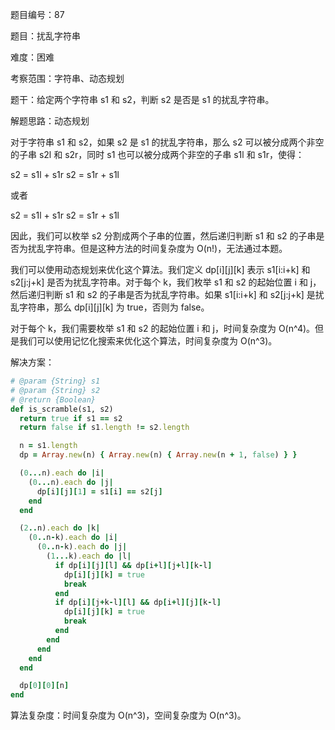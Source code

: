 题目编号：87

题目：扰乱字符串

难度：困难

考察范围：字符串、动态规划

题干：给定两个字符串 s1 和 s2，判断 s2 是否是 s1 的扰乱字符串。

解题思路：动态规划

对于字符串 s1 和 s2，如果 s2 是 s1 的扰乱字符串，那么 s2 可以被分成两个非空的子串 s2l 和 s2r，同时 s1 也可以被分成两个非空的子串 s1l 和 s1r，使得：

s2 = s1l + s1r
s2 = s1r + s1l

或者

s2 = s1l + s1r
s2 = s1r + s1l

因此，我们可以枚举 s2 分割成两个子串的位置，然后递归判断 s1 和 s2 的子串是否为扰乱字符串。但是这种方法的时间复杂度为 O(n!)，无法通过本题。

我们可以使用动态规划来优化这个算法。我们定义 dp[i][j][k] 表示 s1[i:i+k] 和 s2[j:j+k] 是否为扰乱字符串。对于每个 k，我们枚举 s1 和 s2 的起始位置 i 和 j，然后递归判断 s1 和 s2 的子串是否为扰乱字符串。如果 s1[i:i+k] 和 s2[j:j+k] 是扰乱字符串，那么 dp[i][j][k] 为 true，否则为 false。

对于每个 k，我们需要枚举 s1 和 s2 的起始位置 i 和 j，时间复杂度为 O(n^4)。但是我们可以使用记忆化搜索来优化这个算法，时间复杂度为 O(n^3)。

解决方案：

```ruby
# @param {String} s1
# @param {String} s2
# @return {Boolean}
def is_scramble(s1, s2)
  return true if s1 == s2
  return false if s1.length != s2.length

  n = s1.length
  dp = Array.new(n) { Array.new(n) { Array.new(n + 1, false) } }

  (0...n).each do |i|
    (0...n).each do |j|
      dp[i][j][1] = s1[i] == s2[j]
    end
  end

  (2..n).each do |k|
    (0..n-k).each do |i|
      (0..n-k).each do |j|
        (1...k).each do |l|
          if dp[i][j][l] && dp[i+l][j+l][k-l]
            dp[i][j][k] = true
            break
          end
          if dp[i][j+k-l][l] && dp[i+l][j][k-l]
            dp[i][j][k] = true
            break
          end
        end
      end
    end
  end

  dp[0][0][n]
end
```

算法复杂度：时间复杂度为 O(n^3)，空间复杂度为 O(n^3)。